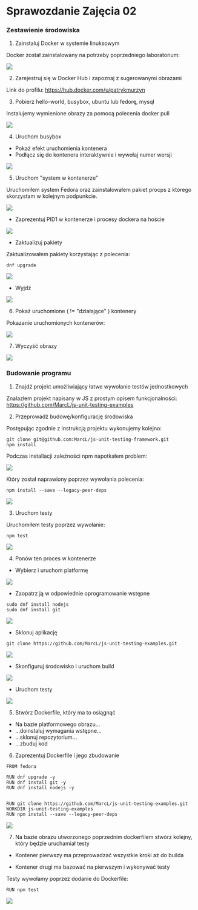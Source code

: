 # Sprawozdanie Zajęcia 02

### Zestawienie środowiska

1) Zainstaluj Docker w systemie linuksowym

Docker został zainstalowany na potrzeby poprzedniego laboratorium: 

![](../img/16.png)

2) Zarejestruj się w Docker Hub i zapoznaj z sugerowanymi obrazami

Link do profilu: https://hub.docker.com/u/patrykmurzyn

3) Pobierz hello-world, busybox, ubuntu lub fedorę, mysql

Instalujemy wymienione obrazy za pomocą polecenia docker pull <nazwa>

![](./img/0.png)

4) Uruchom busybox

* Pokaż efekt uruchomienia kontenera
* Podłącz się do kontenera interaktywnie i wywołaj numer wersji
	
![](./img/1.png)
	
5) Uruchom "system w kontenerze"

Uruchomiłem system Fedora oraz zainstalowałem pakiet procps z którego skorzystam w kolejnym podpunkcie.

![](./img/2.png)

* Zaprezentuj PID1 w kontenerze i procesy dockera na hoście
	
![](./img/3.png)
	
* Zaktualizuj pakiety
	
Zaktualizowałem pakiety korzystając z polecenia:
```
dnf upgrade
```
	
![](./img/4.png)
	
* Wyjdź
	
![](./img/5.png)
	
6) Pokaż uruchomione ( != "działające" ) kontenery

Pokazanie uruchomionych kontenerów:

![](./img/6.png)

7) Wyczyść obrazy

![](./img/7.png)

### Budowanie programu

1) Znajdź projekt umożliwiający łatwe wywołanie testów jednostkowych

Znalazłem projekt napisany w JS z prostym opisem funkcjonalności: https://github.com/MarcL/js-unit-testing-examples

2) Przeprowadź budowę/konfigurację środowiska

Postępując zgodnie z instrukcją projektu wykonujemy kolejno:
```
git clone git@github.com:MarcL/js-unit-testing-framework.git
npm install
```

Podczas installacji zależności npm napotkałem problem:

![](./img/8.png)

Który został naprawiony poprzez wywołania polecenia:

```
npm install --save --legacy-peer-deps
```

![](./img/9.png)

3) Uruchom testy

Uruchomiłem testy poprzez wywołanie:
```
npm test
```

![](./img/10.png)

4) Ponów ten proces w kontenerze

* Wybierz i uruchom platformę

![](./img/12.png)

* Zaopatrz ją w odpowiednie oprogramowanie wstępne

```
sudo dnf install nodejs
sudo dnf install git
```

![](./img/11.png)

* Sklonuj aplikację

```
git clone https://github.com/MarcL/js-unit-testing-examples.git
```

![](./img/13.png)

* Skonfiguruj środowisko i uruchom build

![](./img/14.png)

* Uruchom testy

![](./img/15.png)

5) Stwórz Dockerfile, który ma to osiągnąć

* Na bazie platformowego obrazu...
* ...doinstaluj wymagania wstępne...
* ...sklonuj repozytorium...
* ...zbuduj kod

6) Zaprezentuj Dockerfile i jego zbudowanie

```
FROM fedora 

RUN dnf upgrade -y
RUN dnf install git -y
RUN dnf install nodejs -y


RUN git clone https://github.com/MarcL/js-unit-testing-examples.git
WORKDIR js-unit-testing-examples
RUN npm install --save --legacy-peer-deps
```

![](./img/17.png)

7) Na bazie obrazu utworzonego poprzednim dockerfilem stwórz kolejny, który będzie uruchamiał testy

* Kontener pierwszy ma przeprowadzać wszystkie kroki aż do builda

* Kontener drugi ma bazować na pierwszym i wykonywać testy

Testy wywołamy poprzez dodanie do Dockerfile:

```
RUN npm test
```

![](./img/18.png)
